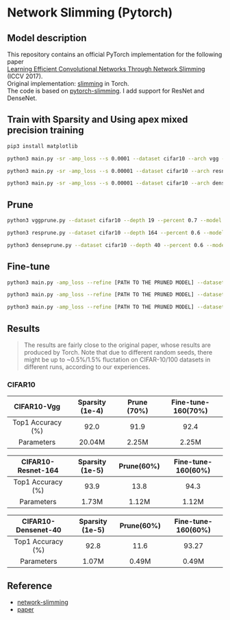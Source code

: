 # Network Slimming (Pytorch)

## Model description
This repository contains an official PyTorch implementation for the following paper  
[Learning Efficient Convolutional Networks Through Network Slimming](http://openaccess.thecvf.com/content_iccv_2017/html/Liu_Learning_Efficient_Convolutional_ICCV_2017_paper.html) (ICCV 2017).  
Original implementation: [slimming](https://github.com/liuzhuang13/slimming) in Torch.    
The code is based on [pytorch-slimming](https://github.com/foolwood/pytorch-slimming). I add support for ResNet and DenseNet.  

## Train with Sparsity and Using apex mixed precision training

```bash
pip3 install matplotlib
```

```bash
python3 main.py -sr -amp_loss --s 0.0001 --dataset cifar10 --arch vgg --depth 19 --filename vgg --epochs 160

python3 main.py -sr -amp_loss --s 0.00001 --dataset cifar10 --arch resnet --depth 164 --filename resnet --epochs 160

python3 main.py -sr -amp_loss --s 0.00001 --dataset cifar10 --arch densenet --depth 40 --filename densenet --epochs 160
```

## Prune

```bash
python3 vggprune.py --dataset cifar10 --depth 19 --percent 0.7 --model [PATH TO THE MODEL] --filename vgg_prune

python3 resprune.py --dataset cifar10 --depth 164 --percent 0.6 --model [PATH TO THE MODEL] --filename resnet_prune

python3 denseprune.py --dataset cifar10 --depth 40 --percent 0.6 --model [PATH TO THE MODEL] --filename densenet_prune
```

## Fine-tune

```bash
python3 main.py -amp_loss --refine [PATH TO THE PRUNED MODEL] --dataset cifar10 --arch vgg --depth 19 --epochs 160 --filename pruned_vgg

python3 main.py -amp_loss --refine [PATH TO THE PRUNED MODEL] --dataset cifar10 --arch resnet --depth 164 --epochs 160 --filename pruned_resnet

python3 main.py -amp_loss --refine [PATH TO THE PRUNED MODEL] --dataset cifar10 --arch densenet --depth 40 --epochs 160 --filename pruned_densenet
```

## Results

> The results are fairly close to the original paper, whose results are produced by Torch. Note that due to different random seeds, there might be up to ~0.5%/1.5% fluctation on CIFAR-10/100 datasets in different runs, according to our experiences.

### CIFAR10
|  CIFAR10-Vgg  |  Sparsity (1e-4) | Prune (70%) | Fine-tune-160(70%) |
| :---------------: |:--------------------------: | :-----------------: | :-------------------: |
| Top1 Accuracy (%) |            92.0            |        91.9        |         92.4         |
|    Parameters     |            20.04M            |        2.25M        |         2.25M         |

|  CIFAR10-Resnet-164  |    Sparsity (1e-5)  |   Prune(60%)     |  Fine-tune-160(60%)       |
| :---------------: | :-------------------: |  :----------------:| :--------------------:|
| Top1 Accuracy (%) |            93.9             |      13.8       |     94.3     |
|    Parameters     |             1.73M            |      1.12M          |   1.12M           |

|  CIFAR10-Densenet-40  |  Sparsity (1e-5) |       Prune(60%)   | Fine-tune-160(60%) |
| :---------------: | :-------------------: | :--------------------: | :-----------------:|
| Top1 Accuracy (%) |           92.8             |      11.6       |     93.27     |
|    Parameters     |            1.07M            |       0.49M      |    0.49M     |

## Reference
- [network-slimming](https://github.com/Eric-mingjie/network-slimming)
- [paper](https://arxiv.org/abs/1708.06519)
